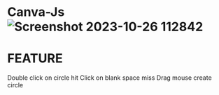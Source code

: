 # Canva-Js![Screenshot 2023-10-26 112842](https://github.com/Subham-Coder-24/Canva-Js/assets/85586258/58e3552e-72d2-477e-9ef1-fd49b99bd302)

# FEATURE
Double click on circle hit
Click on blank space miss
Drag mouse create circle
